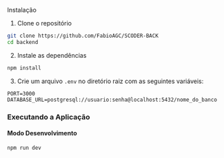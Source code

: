 Instalação

1. Clone o repositório
```bash
git clone https://github.com/FabioAGC/SCODER-BACK
cd backend
```

2. Instale as dependências
```bash
npm install
```

3. Crie um arquivo `.env` no diretório raiz com as seguintes variáveis:
```env
PORT=3000
DATABASE_URL=postgresql://usuario:senha@localhost:5432/nome_do_banco
```

### Executando a Aplicação

#### Modo Desenvolvimento
```bash
npm run dev
```
